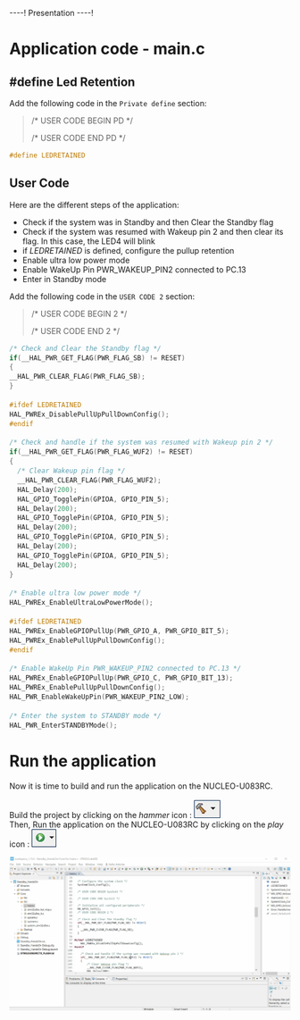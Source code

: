 ----!
Presentation
----!
# Application code - main.c
## #define Led Retention
Add the following code in the `Private define` section:

>/* USER CODE BEGIN PD */
>
>/* USER CODE END PD */

```c
#define LEDRETAINED
```

## User Code
Here are the different steps of the application:

- Check if the system was in Standby and then Clear the Standby flag
- Check if the system was resumed with Wakeup pin 2 and then clear its flag. In this case, the LED4 will blink
- if *LEDRETAINED* is defined, configure the pullup retention
- Enable ultra low power mode
- Enable WakeUp Pin PWR_WAKEUP_PIN2 connected to PC.13
- Enter in Standby mode

Add the following code in the `USER CODE 2` section:

>/* USER CODE BEGIN 2 */
>
>/* USER CODE END 2 */


```c
/* Check and Clear the Standby flag */
if(__HAL_PWR_GET_FLAG(PWR_FLAG_SB) != RESET)
{
__HAL_PWR_CLEAR_FLAG(PWR_FLAG_SB);
}

#ifdef LEDRETAINED
HAL_PWREx_DisablePullUpPullDownConfig();
#endif

/* Check and handle if the system was resumed with Wakeup pin 2 */
if(__HAL_PWR_GET_FLAG(PWR_FLAG_WUF2) != RESET)
{
  /* Clear Wakeup pin flag */
  __HAL_PWR_CLEAR_FLAG(PWR_FLAG_WUF2);
  HAL_Delay(200);
  HAL_GPIO_TogglePin(GPIOA, GPIO_PIN_5);
  HAL_Delay(200);
  HAL_GPIO_TogglePin(GPIOA, GPIO_PIN_5);
  HAL_Delay(200);
  HAL_GPIO_TogglePin(GPIOA, GPIO_PIN_5);
  HAL_Delay(200);
  HAL_GPIO_TogglePin(GPIOA, GPIO_PIN_5);
  HAL_Delay(200);
}

/* Enable ultra low power mode */
HAL_PWREx_EnableUltraLowPowerMode();

#ifdef LEDRETAINED
HAL_PWREx_EnableGPIOPullUp(PWR_GPIO_A, PWR_GPIO_BIT_5);
HAL_PWREx_EnablePullUpPullDownConfig();
#endif

/* Enable WakeUp Pin PWR_WAKEUP_PIN2 connected to PC.13 */
HAL_PWREx_EnableGPIOPullUp(PWR_GPIO_C, PWR_GPIO_BIT_13);
HAL_PWREx_EnablePullUpPullDownConfig();
HAL_PWR_EnableWakeUpPin(PWR_WAKEUP_PIN2_LOW);

/* Enter the system to STANDBY mode */
HAL_PWR_EnterSTANDBYMode();
```

# Run the application
Now it is time to build and run the application on the NUCLEO-U083RC.
\
\
Build the project by clicking on the *hammer* icon : ![gif](./img/hammer.png)
\
Then, Run the application on the NUCLEO-U083RC by clicking on the *play* icon : ![gif](./img/play.png)

![gif](./img/cubeide1.gif)
